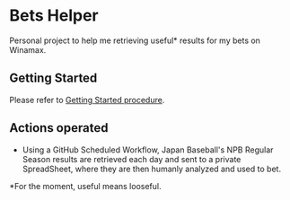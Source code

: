 # Bets Helper

Personal project to help me retrieving useful* results for my bets on Winamax.

## Getting Started

Please refer to [Getting Started procedure](./getting-started/README.md).

## Actions operated

* Using a GitHub Scheduled Workflow, Japan Baseball's NPB Regular Season results are retrieved each day and sent to a private SpreadSheet, where they are then humanly analyzed and used to bet.


*For the moment, useful means looseful.